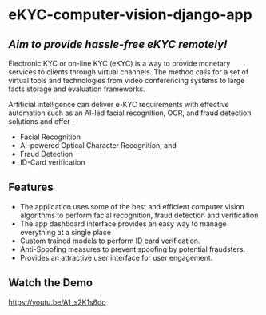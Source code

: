 # eKYC-computer-vision-django-app
## _Aim to provide hassle-free eKYC remotely!_
Electronic KYC or on-line KYC (eKYC) is a way to provide monetary services to clients through virtual channels. The method calls for a set of virtual tools and technologies from video conferencing systems to large facts storage and evaluation frameworks.

Artificial intelligence can deliver e-KYC requirements with effective automation such as an AI-led facial recognition, OCR, and fraud detection solutions and offer -

- Facial Recognition
- AI-powered Optical Character Recognition, and
- Fraud Detection
- ID-Card verification

## Features

- The application uses some of the best and efficient computer vision algorithms to perform facial recognition, fraud detection and verification
- The app dashboard interface provides an easy way to manage everything at a single place
- Custom trained models to perform ID card verification.
- Anti-Spoofing measures to prevent spoofing by potential fraudsters.
- Provides an attractive user interface for user engagement.


## Watch the Demo

https://youtu.be/A1_s2K1s6do
